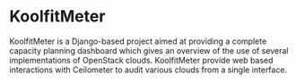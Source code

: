 # KoolfitMeter
KoolfitMeter is a Django-based project aimed at providing a complete capacity planning dashboard which gives an overview of the use of several implementations of OpenStack clouds. KoolfitMeter provide web based interactions with Ceilometer to audit various clouds from a single interface.
